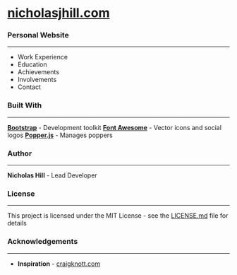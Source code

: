 # [nicholasjhill.com](https://www.nicholasjhill.com "nicholasjhill.com")

### Personal Website
------------
- Work Experience
- Education
- Achievements
- Involvements
- Contact

### Built With
------------
**[Bootstrap](https://getbootstrap.com "Bootstrap")** -  Development toolkit
**[Font Awesome](https://origin.fontawesome.com "Font Awesome")** - Vector icons and social logos
**[Popper.js](https://popper.js.org "Popper.js")** - Manages poppers

### Author
------------
**Nicholas Hill** - Lead Developer

### License
------------
This project is licensed under the MIT License - see the [LICENSE.md](https://github.com/nickjhill14/nickjhill14.github.io/blob/master/LICENSE.md) file for details

### Acknowledgements
------------
- **Inspiration** - [craigknott.com](http://www.craigknott.com "craigknott.com")
